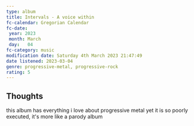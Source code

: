 ```yaml
---
type: album 
title: Intervals - A voice within
fc-calendar: Gregorian Calendar
fc-date: 
 year: 2023
 month: March
 day:   04
fc-category: music
modification date: Saturday 4th March 2023 21:47:49
date listened: 2023-03-04
genre: progressive-metal, progressive-rock 
rating: 5
---
```

## Thoughts

this album has everything i love about progressive metal yet it is so poorly executed, it's more like a parody album
